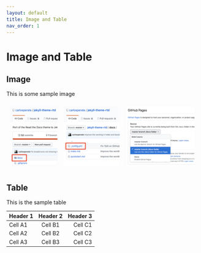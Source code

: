 ```yaml
---
layout: default
title: Image and Table
nav_order: 1
---
```


# Image and Table

## Image

This is some sample image 

![steps screenshot](assets/img/quick-start-steps.png)

## Table

This is the sample table

| Header 1                        | Header 2                         | Header 3     |
| :------------------------------ | :-------------------------------:| -----------: |
| Cell A1                         | Cell B1                          | Cell C1      |
| Cell A2                         | Cell B2                          | Cell C2      |
| Cell A3                         | Cell B3                          | Cell C3      |

